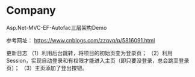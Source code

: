 # Company
Asp.Net-MVC-EF-Autofac三层架构Demo

参考网址：
https://www.cnblogs.com/zzqvq/p/5816091.html

更新日志
（1）利用后台跳转，将项目的初始页变为登录页；
（2）利用Session，实现自动登录和有权限才能进入主页（即只要没登录，总会跳至登录页）；
（3）主页添加了登出按钮。
